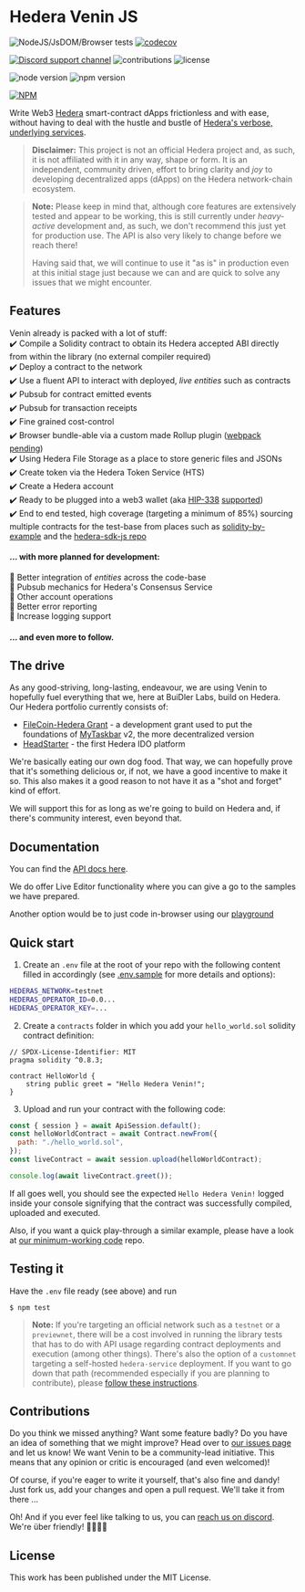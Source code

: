 # Hedera Venin JS

![NodeJS/JsDOM/Browser tests](https://img.shields.io/github/workflow/status/buidler-labs/hedera-venin-js/test-nodejs-jsdom-browser?style=flat-square&label=tests&color=yellowgreen)
[![codecov](https://img.shields.io/codecov/c/github/buidler-labs/hedera-venin-js?style=flat-square)](https://codecov.io/gh/buidler-labs/hedera-venin-js)

[![Discord support channel](https://img.shields.io/discord/949250301792239686?style=flat-square)](https://discord.com/invite/4mYCre869F)
![contributions](https://img.shields.io/badge/PRs-welcome-brightgreen.svg?style=flat-square)
![license](https://img.shields.io/github/license/buidler-labs/hedera-venin-js.svg?colorB=ff0000&style=flat-square)

![node version](https://img.shields.io/badge/Node.js-%3E%3D14.8.0-orange.svg?style=flat-square)
![npm version](https://img.shields.io/npm/v/@buidlerlabs/hedera-venin-js.svg?style=flat-square)

[![NPM](https://nodei.co/npm/@buidlerlabs/hedera-venin-js.png?mini=true)](https://nodei.co/npm/@buidlerlabs/hedera-venin-js/)

Write Web3 [Hedera](https://hedera.com/) smart-contract dApps frictionless and with ease, without having to deal with the hustle and bustle of [Hedera's verbose, underlying services](https://docs.hedera.com/guides/docs/sdks).

> **Disclaimer:** This project is not an official Hedera project and, as such, it is not affiliated with it in any way, shape or form. It is an independent, community driven, effort to bring clarity and _joy_ to developing decentralized apps (dApps) on the Hedera network-chain ecosystem.

> **Note:** Please keep in mind that, although core features are extensively tested and appear to be working, this is still currently under _heavy-active_ development and, as such, we don't recommend this just yet for production use. The API is also very likely to change before we reach there!
>
> Having said that, we will continue to use it "as is" in production even at this initial stage just because we can and are quick to solve any issues that we might encounter.

## Features

Venin already is packed with a lot of stuff:  
✔️ Compile a Solidity contract to obtain its Hedera accepted ABI directly from within the library (no external compiler required)  
✔️ Deploy a contract to the network  
✔️ Use a fluent API to interact with deployed, _live entities_ such as contracts  
✔️ Pubsub for contract emitted events  
✔️ Pubsub for transaction receipts  
✔️ Fine grained cost-control  
✔️ Browser bundle-able via a custom made Rollup plugin ([webpack pending](https://github.com/buidler-labs/hedera-venin-js/issues/26))  
✔️ Using Hedera File Storage as a place to store generic files and JSONs  
✔️ Create token via the Hedera Token Service (HTS)  
✔️ Create a Hedera account  
✔️ Ready to be plugged into a web3 wallet (aka [HIP-338](https://hips.hedera.com/hip/hip-338) [supported](./guides//wallet.md))  
✔️ End to end tested, high coverage (targeting a minimum of 85%) sourcing multiple contracts for the test-base from places such as [solidity-by-example](https://solidity-by-example.org/) and the [hedera-sdk-js repo](https://github.com/hashgraph/hedera-sdk-js/tree/main/examples)

#### ... with more planned for development:

🔲 Better integration of _entities_ across the code-base  
🔲 Pubsub mechanics for Hedera's Consensus Service  
🔲 Other account operations  
🔲 Better error reporting  
🔲 Increase logging support

#### ... and even more to follow.

## The drive

As any good-striving, long-lasting, endeavour, we are using Venin to hopefully fuel everything that we, here at BuiDler Labs, build on Hedera. Our Hedera portfolio currently consists of:

- [FileCoin-Hedera Grant](https://github.com/taskbar-team/hedera-filecoin-devgrant) - a development grant used to put the foundations of [MyTaskbar](https://mytaskbar.io/) v2, the more decentralized version
- [HeadStarter](headstarter.org) - the first Hedera IDO platform

We're basically eating our own dog food. That way, we can hopefully prove that it's something delicious or, if not, we have a good incentive to make it so. This also makes it a good reason to not have it as a "shot and forget" kind of effort.

We will support this for as long as we're going to build on Hedera and, if there's community interest, even beyond that.

## Documentation

You can find the [API docs here](https://hsj-docs.buidlerlabs.com/).

We do offer Live Editor functionality where you can give a go to the samples we have prepared.

Another option would be to just code in-browser using our [playground](https://hsj-docs.buidlerlabs.com/markdown/playground)

## Quick start

1. Create an `.env` file at the root of your repo with the following content filled in accordingly (see [.env.sample](./.env.sample) for more details and options):

```sh
HEDERAS_NETWORK=testnet
HEDERAS_OPERATOR_ID=0.0...
HEDERAS_OPERATOR_KEY=...
```

2. Create a `contracts` folder in which you add your `hello_world.sol` solidity contract definition:

```solidity
// SPDX-License-Identifier: MIT
pragma solidity ^0.8.3;

contract HelloWorld {
    string public greet = "Hello Hedera Venin!";
}
```

3. Upload and run your contract with the following code:

```js
const { session } = await ApiSession.default();
const helloWorldContract = await Contract.newFrom({
  path: "./hello_world.sol",
});
const liveContract = await session.upload(helloWorldContract);

console.log(await liveContract.greet());
```

If all goes well, you should see the expected `Hello Hedera Venin!` logged inside your console signifying that the contract was successfully compiled, uploaded and executed.

Also, if you want a quick play-through a similar example, please have a look at [our minimum-working code](https://github.com/buidler-labs/hsj-example) repo.

## Testing it

Have the `.env` file ready (see above) and run

```
$ npm test
```

> **Note:** If you're targeting an official network such as a `testnet` or a `previewnet`, there will be a cost involved in running the library tests that has to do with API usage regarding contract deployments and execution (among other things). There's also the option of a `customnet` targeting a self-hosted `hedera-service` deployment. If you want to go down that path (recommended especially if you are planning to contribute), please [follow these instructions](https://github.com/buidler-labs/dockerized-hedera-services).

## Contributions

Do you think we missed anything? Want some feature badly? Do you have an idea of something that we might improve? Head over to [our issues page](https://github.com/buidler-labs/hedera-venin-js/issues) and let us know! We want Venin to be a community-lead initiative. This means that any opinion or critic is encouraged (and even welcomed)!

Of course, if you're eager to write it yourself, that's also fine and dandy! Just fork us, add your changes and open a pull request. We'll take it from there ...

Oh! And if you ever feel like talking to us, you can [reach us on discord](https://discord.gg/4mYCre869F). We're über friendly! 👨‍👩‍👧‍👦

## License

This work has been published under the MIT License.
